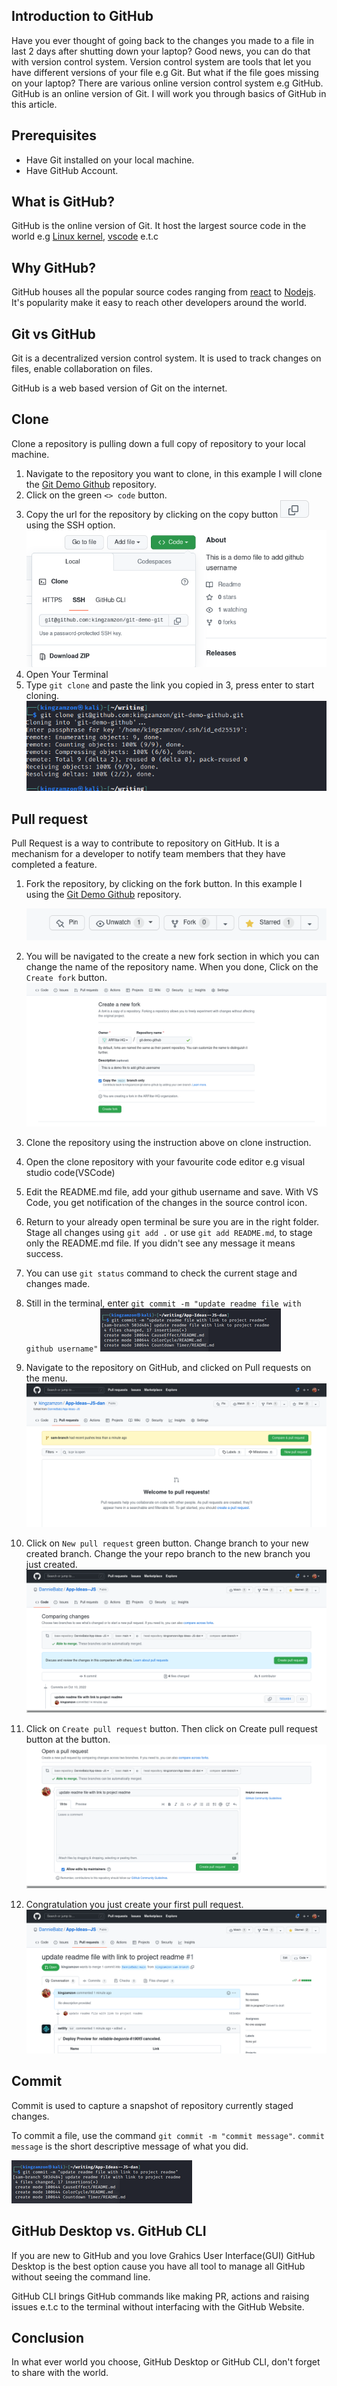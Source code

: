 ## Introduction to GitHub

Have you ever thought of going back to the changes you made to a file in last 2 days after shutting down your laptop? Good news, you can do that with version control system. Version control system are tools that let you have different versions of your file e.g Git.
But what if the file goes missing on your laptop? There are various online version control system e.g GitHub.
GitHub is an online version of Git. I will work you through basics of GitHub in this article.

## Prerequisites

- Have Git installed on your local machine.
- Have GitHub Account.

## What is GitHub?

GitHub is the online version of Git. It host the largest source code in the world e.g [Linux kernel](https://GitHub.com/torvalds/linux), [vscode](https://github.com/microsoft/vscode) e.t.c

## Why GitHub?

GitHub houses all the popular source codes ranging from [react](https://github.com/facebook/react) to [Nodejs](https://github.com/nodejs/node). It's popularity make it easy to reach other developers around the world.

## Git vs GitHub

Git is a decentralized version control system. It is used to track changes on files, enable collaboration on files.

GitHub is a web based version of Git on the internet.

## Clone

Clone a repository is pulling down a full copy of repository to your local machine.

1. Navigate to the repository you want to clone, in this example I will clone the [Git Demo Github](https://github.com/kingzamzon/git-demo-github) repository.
2. Click on the green `<> code` button.
3. Copy the url for the repository by clicking on the copy button ![Copy Button](./images/img2a.png) using the SSH option.
   ![Copy drop down](./images/img2b.png)
4. Open Your Terminal
5. Type `git clone` and paste the link you copied in 3, press enter to start cloning.
   ![Clone Button](./images/img2c.png)

## Pull request

Pull Request is a way to contribute to repository on GitHub. It is a mechanism for a developer to notify team members that they have completed a feature.

1. Fork the repository, by clicking on the fork button. In this example I using the [Git Demo Github](https://github.com/kingzamzon/git-demo-github) repository.

   ![Fork Button](./images/img3.png)

2. You will be navigated to the create a new fork section in which you can change the name of the repository name. When you done, Click on the `Create fork` button.
   ![Fork Section](./images/img4.png)

3. Clone the repository using the instruction above on clone instruction.

4. Open the clone repository with your favourite code editor e.g visual studio code(VSCode)

5. Edit the README.md file, add your github username and save. With VS Code, you get notification of the changes in the source control icon.

6. Return to your already open terminal be sure you are in the right folder. Stage all changes using `git add .` or use `git add README.md`, to stage only the README.md file. If you didn't see any message it means success.

7. You can use `git status` command to check the current stage and changes made.

8. Still in the terminal, enter `git commit -m "update readme file with github username"`
   ![Git Commit Message](./images/img5.png)

9. Navigate to the repository on GitHub, and clicked on Pull requests on the menu.
   ![Pull requests tab](./images/img6.png)
10. Click on `New pull request` green button. Change branch to your new created branch. Change the your repo branch to the new branch you just created.
    ![new pull request button ](./images/img7.png)
11. Click on `Create pull request` button. Then click on Create pull request button at the button.
    ![create pull request ](./images/img8.png)
12. Congratulation you just create your first pull request.
    ![congratulation ](./images/img9.png)

## Commit

Commit is used to capture a snapshot of repository currently staged changes.

To commit a file, use the command `git commit -m "commit message"`.
`commit message` is the short descriptive message of what you did.

![Git Commit Message](./images/img5.png)

## GitHub Desktop vs. GitHub CLI

If you are new to GitHub and you love Grahics User Interface(GUI) GitHub Desktop is the best option cause you have all tool to manage all GitHub without seeing the command line.

GitHub CLI brings GitHub commands like making PR, actions and raising issues e.t.c to the terminal without interfacing with the GitHub Website.

## Conclusion

In what ever world you choose, GitHub Desktop or GitHub CLI, don't forget to share with the world.
